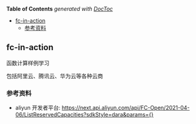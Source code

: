 <!-- START doctoc generated TOC please keep comment here to allow auto update -->
<!-- DON'T EDIT THIS SECTION, INSTEAD RE-RUN doctoc TO UPDATE -->
**Table of Contents**  *generated with [DocToc](https://github.com/thlorenz/doctoc)*

- [fc-in-action](#fc-in-action)
  - [参考资料](#%E5%8F%82%E8%80%83%E8%B5%84%E6%96%99)

<!-- END doctoc generated TOC please keep comment here to allow auto update -->

## fc-in-action

函数计算样例学习

包括阿里云、腾讯云、华为云等各种云商

### 参考资料

- aliyun 开发者平台: https://next.api.aliyun.com/api/FC-Open/2021-04-06/ListReservedCapacities?sdkStyle=dara&params={}